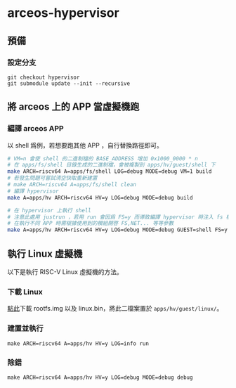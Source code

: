 # arceos-hypervisor

## 預備

### 設定分支
```
git checkout hypervisor
git submodule update --init --recursive
```

## 將 arceos 上的 APP 當虛擬機跑

### 編譯 arceos APP

以 shell 爲例，若想要跑其他 APP ，自行替換路徑即可。

```sh
# VM=n 會使 shell 的二進制檔的 BASE_ADDRESS 增加 0x1000_0000 * n
# 在 apps/fs/shell 目錄生成的二進制檔，會被複製到 apps/hv/guest/shell 下
make ARCH=riscv64 A=apps/fs/shell LOG=debug MODE=debug VM=1 build
# 若發生問題可嘗試清空快取重新建置
# make ARCH=riscv64 A=apps/fs/shell clean
# 編譯 hypervisor
make A=apps/hv ARCH=riscv64 HV=y LOG=debug MODE=debug build

# 在 hypervisor 上執行 shell
# 注意此處用 justrun ，若用 run 會因爲 FS=y 而導致編譯 hypervisor 時注入 fs 模組而出錯
# 在執行不同 APP 時需根據使用到的模組開啓 FS,NET... 等等參數
make A=apps/hv ARCH=riscv64 HV=y LOG=debug MODE=debug GUEST=shell FS=y justrun
```

## 執行 Linux 虛擬機

以下是執行 RISC-V Linux 虛擬機的方法。

### 下載 Linux

[點此](https://drive.google.com/drive/folders/1rvcl-fddQSR-Ro1o9Mg3gsJ0A7bXg-Uh)下載 rootfs.img 以及 linux.bin，將此二檔案置於 `apps/hv/guest/linux/`。

### 建置並執行

```
make ARCH=riscv64 A=apps/hv HV=y LOG=info run
```

### 除錯

```
make ARCH=riscv64 A=apps/hv HV=y LOG=debug MODE=debug debug
```

